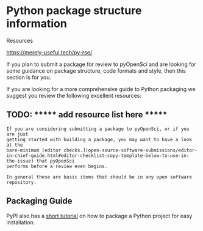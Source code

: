 # Python package structure information 


Resources 

https://merely-useful.tech/py-rse/

If you plan to submit a package for review to pyOpenSci and are looking for 
some guidance on package structure, code formats and style, then this section is for you. 




If you are looking for a more comprehensive guide to Python packaging we suggest 
you review the following excellent resources:

## TODO: ***** add resource list here *****

```{note}
If you are considering submitting a package to pyOpenSci, or if you are just 
getting started with building a package, you may want to have a look at the 
bare-minimum [editor checks.](open-source-software-submissions/editor-in-chief-guide.html#editor-checklist-copy-template-below-to-use-in-the-issue) that pyOpenSci
performs before a review even begins. 

In general these are basic items that should be in any open software repository. 
```

## Packaging Guide


PyPI also has a [short tutorial](https://packaging.python.org/tutorials/packaging-projects/)
on how to package a Python project for easy installation.


<!-- 

These checks include several items

- **Sufficient Documentation** The package has sufficient documentation available online (README, sphinx docs) to allow us to evaluate package function and scope *without installing the package*. This includes:
  Get started tutorials or vignettes that help a user understand how to use the package and what it can do for them (often these have a name like "Getting started")
- **API documentation** - this includes clearly written doc strings with variables defined using a standard docstring format -->


